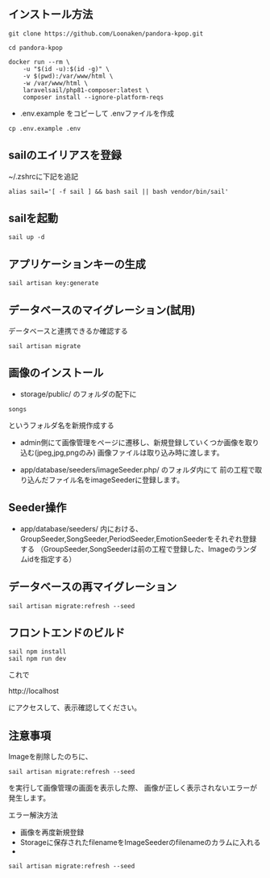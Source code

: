 
## インストール方法
```
git clone https://github.com/Loonaken/pandora-kpop.git

cd pandora-kpop

docker run --rm \
    -u "$(id -u):$(id -g)" \
    -v $(pwd):/var/www/html \
    -w /var/www/html \
    laravelsail/php81-composer:latest \
    composer install --ignore-platform-reqs

```

- .env.example をコピーして .envファイルを作成


```
cp .env.example .env
```

## sailのエイリアスを登録

~/.zshrcに下記を追記

```
alias sail='[ -f sail ] && bash sail || bash vendor/bin/sail'
```

## sailを起動
```
sail up -d
```
## アプリケーションキーの生成

```
sail artisan key:generate
```

## データベースのマイグレーション(試用)
データベースと連携できるか確認する

```
sail artisan migrate
```


## 画像のインストール

- storage/public/ のフォルダの配下に
```
songs
```
というフォルダ名を新規作成する

- admin側にて画像管理をページに遷移し、新規登録していくつか画像を取り込む(jpeg,jpg,pngのみ)
画像ファイルは取り込み時に渡します。

- app/database/seeders/imageSeeder.php/ のフォルダ内にて
前の工程で取り込んだファイル名をimageSeederに登録します。

## Seeder操作

- app/database/seeders/ 内における、GroupSeeder,SongSeeder,PeriodSeeder,EmotionSeederをそれぞれ登録する
（GroupSeeder,SongSeederは前の工程で登録した、Imageのランダムidを指定する）



## データベースの再マイグレーション
```
sail artisan migrate:refresh --seed

```

## フロントエンドのビルド
```
sail npm install
sail npm run dev
```

これで

http://localhost

にアクセスして、表示確認してください。


## 注意事項

Imageを削除したのちに、
```
sail artisan migrate:refresh --seed
```
を実行して画像管理の画面を表示した際、
画像が正しく表示されないエラーが発生します。

エラー解決方法
- 画像を再度新規登録
- Storageに保存されたfilenameをImageSeederのfilenameのカラムに入れる
-
```
sail artisan migrate:refresh --seed
```

